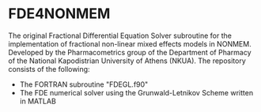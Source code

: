 # FDE4NONMEM
The original Fractional Differential Equation Solver subroutine for the implementation of fractional non-linear mixed effects models in NONMEM. Developed by the Pharmacometrics group of the Department of Pharmacy of the National Kapodistrian University of Athens (NKUA). 
The repository consists of the following:
- The FORTRAN subroutine "FDEGL.f90"
- The FDE numerical solver using the Grunwald-Letnikov Scheme written in MATLAB

